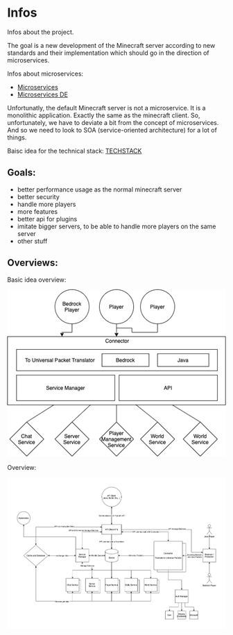 # Infos
Infos about the project.

The goal is a new development of the Minecraft server according to new standards and their implementation which should go in the direction of microservices.

Infos about microservices:

- [Microservices](https://en.wikipedia.org/wiki/Microservices)
- [Microservices DE](https://de.wikipedia.org/wiki/Microservices)

Unfortunatly, the default Minecraft server is not a microservice. It is a monolithic application. Exactly the same as the minecraft client.
So, unfortunately, we have to deviate a bit from the concept of microservices. And so we need to look to SOA (service-oriented architecture) for a lot of things.

Baisc idea for the technical stack:
[TECHSTACK](./TECHSTACK.md)

## Goals:
+ better performance usage as the normal minecraft server
+ better security
+ handle more players
+ more features
+ better api for plugins
+ imitate bigger servers, to be able to handle more players on the same server
+ other stuff


## Overviews:
Basic idea overview:

![Idea as a diagram](images/idea.png)


Overview:

![Overview](images/overview.png)